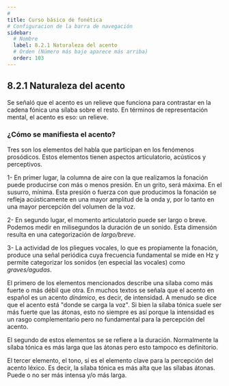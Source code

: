 ```yaml
---
# 
title: Curso básico de fonética
# Configuracion de la barra de navegación
sidebar:
  # Nombre
  label: 8.2.1 Naturaleza del acento
  # Orden (Número más bajo aparece más arriba)
  order: 103
---
```

## 8.2.1 Naturaleza del acento

Se señaló que el acento es un relieve que funciona para contrastar en la cadena fónica una sílaba sobre el resto. En términos de representación mental, el acento es eso: un relieve.

### ¿Cómo se manifiesta el acento?

Tres son los elementos del habla que participan en los fenómenos prosódicos. Estos elementos tienen aspectos articulatorio, acústicos y perceptivos. 

1- En primer lugar, la columna de aire con la que realizamos la fonación puede producirse con más o menos presión. En un grito, será máxima. En el susurro, mínima. Esta presión o fuerza con que producimos la fonación se refleja acústicamente en una mayor amplitud de la onda y, por lo tanto en una mayor percepción del volumen de la voz.

2- En segundo lugar, el momento articulatorio puede ser largo o breve. Podemos medir en milisegundos la duración de un sonido. Esta dimensión resulta en una categorización de *largo/breve*.

3- La actividad de los pliegues vocales, lo que es propiamente la fonación, produce una señal periódica cuya frecuencia fundamental se mide en Hz y permite categorizar los sonidos (en especial las vocales) como *graves/agudas*.

El primero de los elementos mencionados describe una sílaba como más fuerte o más débil que otra. En muchos textos se señala que el acento en español es un acento *dinámico*, es decir, de intensidad. A menudo se dice que el acento está "donde se carga la voz". Si bien la sílaba tónica suele ser más fuerte que las átonas, esto no siempre es así porque la intensidad es un rasgo complementario pero no fundamental para la percepción del acento.

El segundo de estos elementos se se refiere a la duración. Normalmente la sílaba tónica es más larga que las átonas pero esto tampoco es definitorio.

El tercer elemento, el tono, sí es el elemento clave para la percepción del acento léxico. Es decir, la sílaba tónica es más alta que las sílabas átonas. Puede o no ser más intensa y/o más larga.


